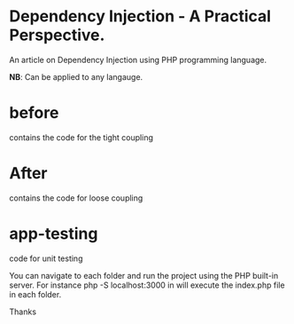 # Dependency Injection - A Practical Perspective.

An article on Dependency Injection using PHP programming language. 

**NB**: Can be applied to any langauge.

# before
contains the code for the tight coupling

# After 
contains the code for loose coupling 

# app-testing
code for unit testing

You can navigate to each folder and run the project using the PHP built-in server. 
For instance php -S localhost:3000 in will execute the index.php file in each folder.


Thanks

